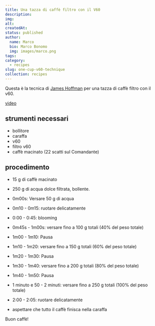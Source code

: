 ```yaml
---
title: Una tazza di caffè filtro con il V60
description: 
img: 
alt: 
createdAt: 
status: published
author:
  name: Marco
  bio: Marco Bonomo
  img: images/marco.png
tags: 
category:
  - recipes
slug: one-cup-v60-technique
collection: recipes
---
```


Questa è la tecnica di [James Hoffman](https://www.youtube.com/@jameshoffmann) per una tazza di caffè filtro con il v60.

[video](https://www.youtube.com/watch?v=1oB1oDrDkHM)

## strumenti necessari

- bollitore
- caraffa
- v60
- filtro v60
- caffè macinato (22 scatti sul Comandante)

## procedimento

- 15 g di caffè macinato
- 250 g di acqua dolce filtrata, bollente.

 - 0m00s: Versare 50 g di acqua
 - 0m10 - 0m15: ruotare delicatamente
 - 0:00 - 0:45: blooming
 - 0m45s - 1m00s: versare fino a 100 g totali (40% del peso totale)
 - 1m00 - 1m10: Pausa
 - 1m10 - 1m20: versare fino a 150 g totali (60% del peso totale)
 - 1m20 - 1m30: Pausa
 - 1m30 - 1m40: versare fino a 200 g totali (80% del peso totale)
 - 1m40 - 1m50: Pausa
 - 1 minuto e 50 - 2 minuti: versare fino a 250 g totali (100% del peso totale)
 - 2:00 - 2:05: ruotare delicatamente 
 - aspettare che tutto il caffè finisca nella caraffa

Buon caffè!
